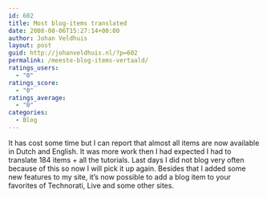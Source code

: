 ```yaml
---
id: 602
title: Most blog-items translated
date: 2008-08-06T15:27:14+00:00
author: Johan Veldhuis
layout: post
guid: http://johanveldhuis.nl/?p=602
permalink: /meeste-blog-items-vertaald/
ratings_users:
  - "0"
ratings_score:
  - "0"
ratings_average:
  - "0"
categories:
  - Blog
---
```

It has cost some time but I can report that almost all items are now available in Dutch and English. It was more work then I had expected I had to translate 184 items + all the tutorials. Last days I did not blog very often because of this so now I will pick it up again. Besides that I added some new features to my site, it&#8217;s now possible to add a blog item to your favorites of Technorati, Live and some other sites.